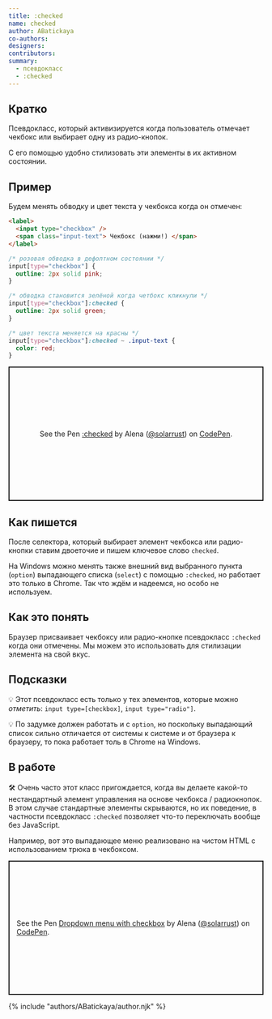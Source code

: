 ```yaml
---
title: :checked
name: checked
author: ABatickaya
co-authors:
designers:
contributors:
summary:
  - псевдокласс
  - :checked
---
```


## Кратко

Псевдокласс, который активизируется когда пользователь отмечает чекбокс или выбирает одну из радио-кнопок.

С его помощью удобно стилизовать эти элементы в их активном состоянии.

## Пример

Будем менять обводку и цвет текста у чекбокса когда он отмечен:

```html
<label>
  <input type="checkbox" />
  <span class="input-text"> Чекбокс (нажми!) </span>
</label>
```

```css
/* розовая обводка в дефолтном состоянии */
input[type="checkbox"] {
  outline: 2px solid pink;
}

/* обводка становится зелёной когда четбокс кликнули */
input[type="checkbox"]:checked {
  outline: 2px solid green;
}

/* цвет текста меняется на красны */
input[type="checkbox"]:checked ~ .input-text {
  color: red;
}
```

<p class="codepen" data-height="265" data-theme-id="light" data-default-tab="html,result" data-user="solarrust" data-slug-hash="xxVEqWj" style="height: 265px; box-sizing: border-box; display: flex; align-items: center; justify-content: center; border: 2px solid; margin: 1em 0; padding: 1em;" data-pen-title=":checked">
  <span>See the Pen <a href="https://codepen.io/solarrust/pen/xxVEqWj">
  :checked</a> by Alena (<a href="https://codepen.io/solarrust">@solarrust</a>)
  on <a href="https://codepen.io">CodePen</a>.</span>
</p>

## Как пишется

После селектора, который выбирает элемент чекбокса или радио-кнопки ставим двоеточие и пишем ключевое слово `checked`.

На Windows можно менять также внешний вид выбранного пункта (`option`) выпадающего списка (`select`) с помощью `:checked`, но работает это только в Chrome. Так что ждём и надеемся, но особо не используем.

## Как это понять

Браузер присваивает чекбоксу или радио-кнопке псевдокласс `:checked` когда они отмечены. Мы можем это использовать для стилизации элемента на свой вкус.

## Подсказки

💡 Этот псевдокласс есть только у тех элементов, которые можно _отметить_: `input type=[checkbox]`, `input type="radio"]`.

💡 По задумке должен работать и с `option`, но поскольку выпадающий список сильно отличается от системы к системе и от браузера к браузеру, то пока работает толь в Chrome на Windows.

## В работе

🛠 Очень часто этот класс пригождается, когда вы делаете какой-то нестандартный элемент управления на основе чекбокса / радиокнопок. В этом случае стандартные элементы скрываются, но их поведение, в частности псевдокласс `:checked` позволяет что-то переключать вообще без JavaScript.

Например, вот это выпадающее меню реализовано на чистом HTML с использованием трюка в чекбоксом.

<p class="codepen" data-height="265" data-theme-id="light" data-default-tab="css,result" data-user="solarrust" data-slug-hash="WNwGpPG" style="height: 265px; box-sizing: border-box; display: flex; align-items: center; justify-content: center; border: 2px solid; margin: 1em 0; padding: 1em;" data-pen-title="Dropdown menu with checkbox">
  <span>See the Pen <a href="https://codepen.io/solarrust/pen/WNwGpPG">
  Dropdown menu with checkbox</a> by Alena (<a href="https://codepen.io/solarrust">@solarrust</a>)
  on <a href="https://codepen.io">CodePen</a>.</span>
</p>
<script async src="https://static.codepen.io/assets/embed/ei.js"></script>

{% include "authors/ABatickaya/author.njk" %}
